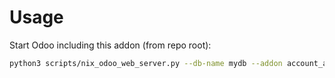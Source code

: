 # Usage

Start Odoo including this addon (from repo root):

```bash
python3 scripts/nix_odoo_web_server.py --db-name mydb --addon account_asset_batch_compute
```
